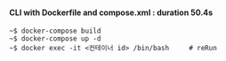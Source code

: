 #### CLI with Dockerfile and compose.xml : duration 50.4s
```
~$ docker-compose build
~$ docker-compose up -d
~$ docker exec -it <컨테이너 id> /bin/bash     # reRun
```
